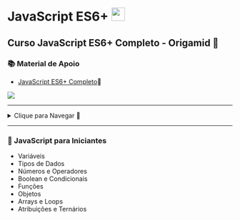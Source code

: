 # JavaScript ES6+ <img src="https://cdn.jsdelivr.net/gh/devicons/devicon/icons/javascript/javascript-original.svg" width="30px"/>

## Curso JavaScript ES6+ Completo - Origamid 🐺

### 📚 Material de Apoio

- [JavaScript ES6+ Completo](https://www.origamid.com/slide/javascript-completo-es6/#/0101-javascript-completo-es6/1)🔗

<a href="https://developer.mozilla.org/pt-BR/docs/Learn/JavaScript/First_steps/What_is_JavaScript"><img src="https://img.shields.io/badge/JavaScript-323330?style=for-the-badge&logo=javascript&logoColor=F7DF1E"></a>

---

<details>
<summary>Clique para Navegar 🔽</summary>

- <a href="#1">JavaScript Para Iniciantes</a>

</details>

---

<h3 id="1">📍 JavaScript para Iniciantes</h3>

- Variáveis
- Tipos de Dados
- Números e Operadores
- Boolean e Condicionais
- Funções
- Objetos
- Arrays e Loops
- Atribuições e Ternários
